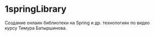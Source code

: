 # 1springLibrary
Создание онлаин библиотеки на Spring и др. технологиях по видео курсу Тимура Батыршинова.
